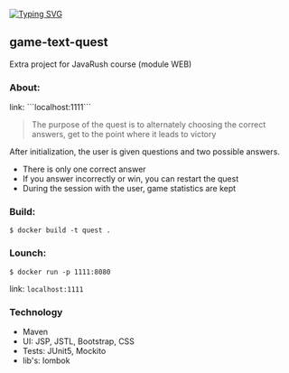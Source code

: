 [![Typing SVG](https://readme-typing-svg.herokuapp.com?font=Fira+Code&pause=1000&width=435&lines=Apocalypse)](https://git.io/typing-svg)

<h2><a>game-text-quest</a></h2>

Extra project for JavaRush course (module WEB)

<h3><a>About: </a></h3>
link: ```localhost:1111```

> The purpose of the quest is to alternately choosing the correct answers,
> get to the point where it leads to victory

After initialization, the user is given questions and two possible answers.
* There is only one correct answer
* If you answer incorrectly or win, you can restart the quest
* During the session with the user, game statistics are kept

<h3><a>Build: </a></h3>

```$ docker build -t quest .```

<h3 ><a>Lounch:</a></h3>

```$ docker run -p 1111:8080```

link: ```localhost:1111```

<h3><a>Technology</a></h3>

- Maven
- UI: JSP, JSTL, Bootstrap, CSS
- Tests: JUnit5, Mockito
- lib's: lombok
